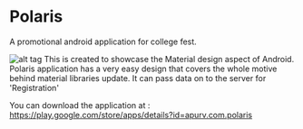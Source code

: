 # Polaris
A promotional android application for college fest.

![alt tag](http://cgossip.in/apurv/res/Screenshot_2016-01-24-15-27-55.png)
This is created to showcase the Material design aspect of Android. 
Polaris application has a very easy design that covers the whole motive behind material libraries update.
It can pass data on to the server for 'Registration'

You can download the application at : https://play.google.com/store/apps/details?id=apurv.com.polaris
